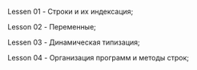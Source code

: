 Lessen 01 - Строки и их индексация; 

Lesson 02 - Переменные; 

Lessen 03 - Динамическая типизация;

Lesson 04 - Организация программ и методы строк;
